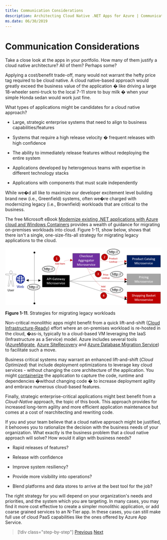 ```yaml
---
title: Communication Considerations
description: Architecting Cloud Native .NET Apps for Azure | Communication Considerations
ms.date: 06/30/2019
---
```

# Communication Considerations


Take a close look at the apps in your portfolio. How many of them justify a cloud native architecture? All of them? Perhaps some?

Applying a cost/benefit trade-off, many would not warrant the hefty price tag required to be cloud native. A cloud native-based approach would greatly exceed the business value of the application � like driving a large 18-wheeler semi-truck to the local 7-11 store to buy milk � when your simple Honda sedan would work just fine.

What types of applications might be candidates for a cloud native approach?

-   Large, strategic enterprise systems that need to align to business capabilities/features

-   Systems that require a high release velocity � frequent releases with high confidence

-   The ability to immediately release features without redeploying the entire system

-   Applications developed by heterogenous teams with expertise in different technology stacks

-   Applications with components that must scale independently

While we�d all like to maximize our developer excitement level building brand new (i.e., Greenfield) systems, often we�re charged with modernizing legacy (i.e., Brownfield) workloads that are critical to the business.

The free Microsoft eBook [Modernize existing .NET applications with Azure cloud and Windows Containers](https://dotnet.microsoft.com/download/thank-you/modernizing-existing-net-apps-ebook) provides a wealth of guidance for migrating on-premises workloads into cloud. Figure 1-11, show below, shows that there isn't a single, one-size-fits-all strategy for migrating legacy applications to the cloud.

![Strategies for migrating legacy workloads](media/image11.png)

**Figure 1-11**. Strategies for migrating legacy workloads

Non-critical monolithic apps might benefit from a quick lift-and-shift ([Cloud Infrastructure-Ready](https://docs.microsoft.com/en-us/dotnet/standard/modernize-with-azure-and-containers/lift-and-shift-existing-apps-azure-iaas)) effort where an on-premises workload is re-hosted in the cloud, �as-is, typically to a cloud-based VM leveraging the IaaS (Infrastructure as a Service) model. Azure includes several tools ([AzureMigrate](https://aka.ms/azuremigrate), [Azure SiteRecovery](https://azure.microsoft.com/en-us/services/site-recovery/) and [Azure Database Migration Service](https://azure.microsoft.com/en-us/campaigns/database-migration/)) to facilitate such a move.

Business critical systems may warrant an enhanced lift-and-shift (*Cloud Optimized*) that include deployment optimizations to leverage key cloud services - without changing the core architecture of the application. You might [containerize](https://docs.microsoft.com/en-us/virtualization/windowscontainers/about/) the application to capture the code, runtime and dependencies �without changing code � to increase deployment agility and embrace numerous cloud-based features.

Finally, strategic enterprise-critical applications might best benefit from a *Cloud-Native* approach, the topic of this book. This approach provides for increased long-term agility and more efficient application maintenance but comes at a cost of rearchitecting and rewriting code.

If you and your team believe that a cloud native approach might be justified, it behooves you to rationalize the decision with the business needs of your organization. What exactly is the business problem that a cloud native approach will solve? How would it align with business needs?

-   Rapid releases of features?

-   Release with confidence

-   Improve system resiliency?

-   Provide more visibility into operations?

-   Blend platforms and data stores to arrive at the best tool for the job?

The right strategy for you will depend on your organization's needs and priorities, and the system which you are targeting. In many cases, you may find it more cost effective to create a simpler monolithic application, or add coarse grained services to an N-Tier app. In these cases, you can still make full use of cloud PaaS capabilities like the ones offered by Azure App Service.


>[!div class="step-by-step"]
>[Previous](index.md)
>[Next](front-end-communication.md)

